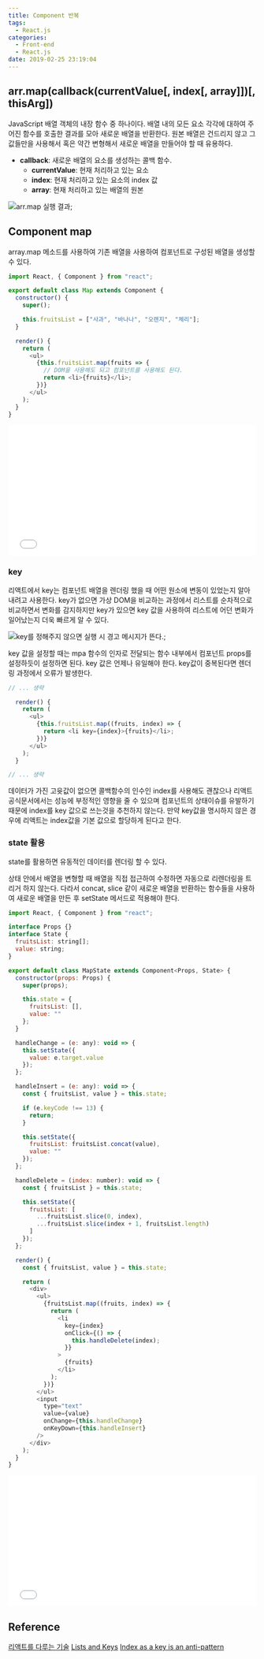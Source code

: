 ```yaml
---
title: Component 반복
tags:
  - React.js
categories:
  - Front-end
  - React.js
date: 2019-02-25 23:19:04
---
```



## arr.map(callback(currentValue[, index[, array]])[, thisArg])

JavaScript 배열 객체의 내장 함수 중 하나이다. 배열 내의 모든 요소 각각에 대하여 주어진 함수를 호출한 결과를 모아 새로운 배열을 반환한다. 원본 배열은 건드리지 않고 그 값들만을 사용해서 혹은 약간 변형해서 새로운 배열을 만들어야 할 때 유용하다. 

- **callback**: 새로운 배열의 요소를 생성하는 콜백 함수.
  - **currentValue**: 현재 처리하고 있는 요소 
  - **index**: 현재 처리하고 있는 요소의 index 값 
  - **array**: 현재 처리하고 있는 배열의 원본

![arr.map 실행 결과](/images/frontend/reactjs-map-1.png);

## Component map 
array.map 메소드를 사용하여 기존 배열을 사용하여 컴포넌트로 구성된 배열을 생성할 수 있다. 

```javascript
import React, { Component } from "react";

export default class Map extends Component {
  constructor() {
    super();

    this.fruitsList = ["사과", "바나나", "오렌지", "체리"];
  }

  render() {
    return (
      <ul>
        {this.fruitsList.map(fruits => {
          // DOM을 사용해도 되고 컴포넌트를 사용해도 된다.
          return <li>{fruits}</li>;
        })}
      </ul>
    );
  }
}
```
<iframe height="265" style="width: 100%;" scrolling="no" title="oVvvga" src="//codepen.io/partykyoung/embed/oVvvga/?height=265&theme-id=0&default-tab=js,result" frameborder="no" allowtransparency="true" allowfullscreen="true">
  See the Pen <a href='https://codepen.io/partykyoung/pen/oVvvga/'>oVvvga</a> by partyKyoung
  (<a href='https://codepen.io/partykyoung'>@partykyoung</a>) on <a href='https://codepen.io'>CodePen</a>.
</iframe>

### key
리액트에서 key는 컴포넌트 배열을 렌더링 했을 때 어떤 원소에 변동이 있었는지 알아내려고 사용한다. key가 없으면 가상 DOM을 비교하는 과정에서 리스트를 순차적으로 비교하면서 변화를 감지하지만 key가 있으면 key 값을 사용하여 리스트에 어던 변화가 일어났는지 더욱 빠르게 알 수 있다. 

![key를 정해주지 않으면 실행 시 경고 메시지가 뜬다.](/images/frontend/reactjs-map-2.png);

key 값을 설정할 때는 mpa 함수의 인자로 전달되는 함수 내부에서 컴포넌트 props를 설정하듯이 설정하면 된다. key 값은 언제나 유일해야 한다. key값이 중복된다면 렌더링 과정에서 오류가 발생한다. 

```javascript
// ... 생략 

  render() {
    return (
      <ul>
        {this.fruitsList.map((fruits, index) => {
          return <li key={index}>{fruits}</li>;
        })}
      </ul>
    );
  }

// ... 생략 
```

데이터가 가진 고윳값이 없으면 콜백함수의 인수인 index를 사용해도 괜찮으나 리액트 공식문서에서는 성능에 부정적인 영향을 줄 수 있으며 컴포넌트의 상태이슈를 유발하기 때문에 index를 key 값으로 쓰는것을 추천하지 않는다. 만약 key값을 명시하지 않은 경우에 리액트는 index값을 기본 값으로 할당하게 된다고 한다.

### state 활용
state를 활용하면 유동적인 데이터를 렌더링 할 수 있다.

상태 안에서 배열을 변형할 때 배열을 직접 접근하여 수정하면 자동으로 리렌더링을 트리거 하지 않는다. 다라서  concat, slice 같이 새로운 배열을 반환하는 함수들을 사용하여 새로운 배열을 만든 후 setState 메서드로 적용해야 한다. 

```javascript
import React, { Component } from "react";

interface Props {}
interface State {
  fruitsList: string[];
  value: string;
}

export default class MapState extends Component<Props, State> {
  constructor(props: Props) {
    super(props);

    this.state = {
      fruitsList: [],
      value: ""
    };
  }

  handleChange = (e: any): void => {
    this.setState({
      value: e.target.value
    });
  };

  handleInsert = (e: any): void => {
    const { fruitsList, value } = this.state;

    if (e.keyCode !== 13) {
      return;
    }

    this.setState({
      fruitsList: fruitsList.concat(value),
      value: ""
    });
  };

  handleDelete = (index: number): void => {
    const { fruitsList } = this.state;

    this.setState({
      fruitsList: [
        ...fruitsList.slice(0, index),
        ...fruitsList.slice(index + 1, fruitsList.length)
      ]
    });
  };

  render() {
    const { fruitsList, value } = this.state;

    return (
      <div>
        <ul>
          {fruitsList.map((fruits, index) => {
            return (
              <li
                key={index}
                onClick={() => {
                  this.handleDelete(index);
                }}
              >
                {fruits}
              </li>
            );
          })}
        </ul>
        <input
          type="text"
          value={value}
          onChange={this.handleChange}
          onKeyDown={this.handleInsert}
        />
      </div>
    );
  }
}
```
<iframe height="265" style="width: 100%;" scrolling="no" title="react typescript map" src="//codepen.io/partykyoung/embed/ZPzGdM/?height=265&theme-id=0&default-tab=js,result" frameborder="no" allowtransparency="true" allowfullscreen="true">
  See the Pen <a href='https://codepen.io/partykyoung/pen/ZPzGdM/'>react typescript map</a> by partyKyoung
  (<a href='https://codepen.io/partykyoung'>@partykyoung</a>) on <a href='https://codepen.io'>CodePen</a>.
</iframe>

## Reference
[리액트를 다루는 기술](http://www.kyobobook.co.kr/product/detailViewKor.laf?ejkGb=KOR&mallGb=KOR&barcode=9791160505238&orderClick=LAG&Kc=)
[Lists and Keys](https://reactjs.org/docs/lists-and-keys.html)
[Index as a key is an anti-pattern](https://medium.com/@robinpokorny/index-as-a-key-is-an-anti-pattern-e0349aece318)